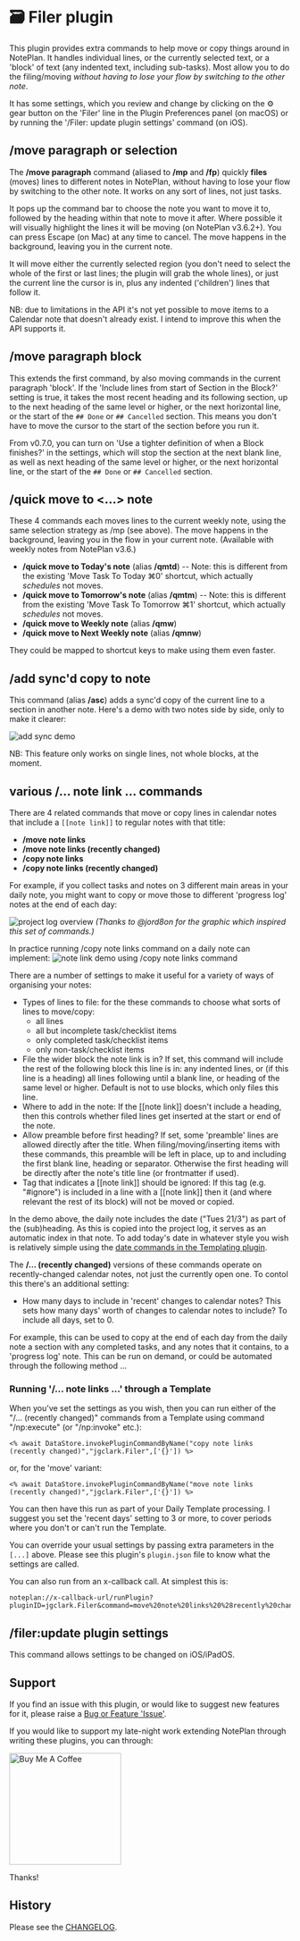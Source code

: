 # 🗃 Filer plugin
This plugin provides extra commands to help move or copy things around in NotePlan. It handles individual lines, or the currently selected text, or a 'block' of text (any indented text, including sub-tasks). Most allow you to do the filing/moving _without having to lose your flow by switching to the other note_.

It has some settings, which you review and change by clicking on the ⚙️ gear button on the 'Filer' line in the Plugin Preferences panel (on macOS) or by running the '/Filer: update plugin settings' command (on iOS).

## /move paragraph or selection
The **/move paragraph** command (aliased to **/mp** and **/fp**) quickly **files** (moves) lines to different notes in NotePlan, without having to lose your flow by switching to the other note. It works on any sort of lines, not just tasks.

It pops up the command bar to choose the note you want to move it to, followed by the heading within that note to move it after. Where possible it will visually highlight the lines it will be moving (on NotePlan v3.6.2+). You can press Escape (on Mac) at any time to cancel.  The move happens in the background, leaving you in the current note.

It will move either the currently selected region (you don't need to select the whole of the first or last lines; the plugin will grab the whole lines), or just the current line the cursor is in, plus any indented ('children') lines that follow it.

NB: due to limitations in the API it's not yet possible to move items to a Calendar note that doesn't already exist. I intend to improve this when the API supports it.

## /move paragraph block
This extends the first command, by also moving commands in the current paragraph 'block'. If the 'Include lines from start of Section in the Block?' setting is true, it takes the most recent heading and its following section, up to the next heading of the same level or higher, or the next horizontal line, or the start of the `## Done` or `## Cancelled` section. This means you don't have to move the cursor to the start of the section before you run it.

From v0.7.0, you can turn on 'Use a tighter definition of when a Block finishes?' in the settings, which will stop the section at the next blank line, as well as next heading of the same level or higher, or the next horizontal line, or the start of the `## Done` or `## Cancelled` section.

## /quick move to <...> note
These 4 commands each moves lines to the current weekly note, using the same selection strategy as /mp (see above). The move happens in the background, leaving you in the flow in your current note. (Available with weekly notes from NotePlan v3.6.)

- **/quick move to Today's note** (alias **/qmtd**) -- Note: this is different from the existing 'Move Task To Today ⌘0' shortcut, which actually _schedules_ not moves.
- **/quick move to Tomorrow's note** (alias **/qmtm**) -- Note: this is different from the existing 'Move Task To Tomorrow ⌘1' shortcut, which actually _schedules_ not moves.
- **/quick move to Weekly note** (alias **/qmw**)
- **/quick move to Next Weekly note** (alias **/qmnw**)

They could be mapped to shortcut keys to make using them even faster.

## /add sync'd copy to note
This command (alias **/asc**) adds a sync'd copy of the current line to a section in another note.  Here's a demo with two notes side by side, only to make it clearer:

![add sync demo](add-link-line-demo-T2.gif)

NB: This feature only works on single lines, not whole blocks, at the moment.

## various /... note link ... commands
There are 4 related commands that move or copy lines in calendar notes that include a `[[note link]]` to regular notes with that title:
- **/move note links**
- **/move note links (recently changed)**
- **/copy note links**
- **/copy note links (recently changed)**

For example, if you collect tasks and notes on 3 different main areas in your daily note, you might want to copy or move those to different 'progress log' notes at the end of each day:

![project log overview](project-log-jordon-view.jpg)
_(Thanks to @jord8on for the graphic which inspired this set of commands.)_

In practice running /copy note links command on a daily note can implement:
![note link demo using /copy note links command](note-link-example.gif)

There are a number of settings to make it useful for a variety of ways of organising your notes:

- Types of lines to file: for the these commands to choose what sorts of lines to move/copy:
  - all lines
  - all but incomplete task/checklist items
  - only completed task/checklist items
  - only non-task/checklist items
- File the wider block the note link is in? If set, this command will include the rest of the following block this line is in: any indented lines, or (if this line is a heading) all lines following until a blank line, or heading of the same level or higher. Default is not to use blocks, which only files this line.
- Where to add in the note: If the [[note link]] doesn't include a heading, then this controls whether filed lines get inserted at the start or end of the note.
- Allow preamble before first heading? If set, some 'preamble' lines are allowed directly after the title. When filing/moving/inserting items with these commands, this preamble will be left in place, up to and including the first blank line, heading or separator. Otherwise the first heading will be directly after the note's title line (or frontmatter if used).
- Tag that indicates a [[note link]] should be ignored: If this tag (e.g. "#ignore") is included in a line with a [[note link]] then it (and where relevant the rest of its block) will not be moved or copied.

In the demo above, the daily note includes the date ("Tues 21/3") as part of the (sub)heading. As this is copied into the project log, it serves as an automatic index in that note. To add today's date in whatever style you wish is relatively simple using the [date commands in the Templating plugin](https://nptemplating-docs.netlify.app/docs/templating-examples/date-time).

The **/... (recently changed)** versions of these commands operate on recently-changed calendar notes, not just the currently open one. To contol this there's an additional setting:
- How many days to include in 'recent' changes to calendar notes? This sets how many days' worth of changes to calendar notes to include? To include all days, set to 0.

For example, this can be used to copy at the end of each day from the daily note a section with any completed tasks, and any notes that it contains, to a 'progress log' note. This can be run on demand, or could be automated through the following method ...

### Running '/... note links ...' through a Template
When you've set the settings as you wish, then you can run either of the "/... (recently changed)" commands from a Template using command "/np:execute" (or "/np:invoke" etc.):
```
<% await DataStore.invokePluginCommandByName("copy note links (recently changed)","jgclark.Filer",['{}']) %>
```
or, for the 'move' variant:
```
<% await DataStore.invokePluginCommandByName("move note links (recently changed)","jgclark.Filer",['{}']) %>
```

You can then have this run as part of your Daily Template processing. I suggest you set the 'recent days' setting to 3 or more, to cover periods where you don't or can't run the Template.

You can override your usual settings by passing extra parameters in the `[...]` above. Please see this plugin's `plugin.json` file to know what the settings are called.

You can also run from an x-callback call. At simplest this is:
```
noteplan://x-callback-url/runPlugin?pluginID=jgclark.Filer&command=move%20note%20links%20%28recently%20changed%29&arg0=
```

## /filer:update plugin settings
This command allows settings to be changed on iOS/iPadOS.

## Support
If you find an issue with this plugin, or would like to suggest new features for it, please raise a [Bug or Feature 'Issue'](https://github.com/NotePlan/plugins/issues).

If you would like to support my late-night work extending NotePlan through writing these plugins, you can through:

[<img width="200px" alt="Buy Me A Coffee" src="https://www.buymeacoffee.com/assets/img/guidelines/download-assets-sm-2.svg" />](https://www.buymeacoffee.com/revjgc)

Thanks!

## History
Please see the [CHANGELOG](CHANGELOG.md).
